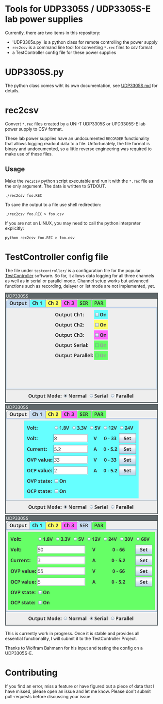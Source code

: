 # Tools for UDP3305S / UDP3305S-E lab power supplies

Currently, there are two items in this repository:

* 'UDP3305s.py' is a python class for remote controlling the power supply
* `rec2csv` is a command line tool for converting `*.rec` files to csv format
* a TestController config file for these power supplies

# UDP3305S.py

The python class comes wiht its own documentation, see
[UDP3305S.md](python/UDP3305smd) for details.

# rec2csv

Convert `*.rec` files created by a UNI-T UDP3305S or UPD3305S-E lab power supply to
CSV format.

These lab power supplies have an undocumented `RECORDER` functionality that
allows logging readout data to a file. Unfortunately, the file format is binary
and undocumented, so a little reverse engineering was required to make use of
these files.

## Usage

Make the `rec2csv` python script executable and run it with the `*.rec` file as
the only argument.  The data is written to STDOUT.

    ./rec2csv foo.REC

To save the output to a file use shell redirection:

    ./rec2csv foo.REC > foo.csv

If you are not on LINUX, you may need to call the python interpreter explicitly:
    
    python rec2csv foo.REC > foo.csv


# TestController config file

The file under `testcontroller/` is a configuration file for the popular
[TestController](https://lygte-info.dk/project/TestControllerIntro%20UK.html)
software. So far, it allows data logging for all three channels as well as in
serial or parallel mode. Channel setup works but advanced functions such as
recording, delayer or list mode are not implemented, yet.

![config output](img/output.png)
![config channel1](img/channel1.png)
![config serial](img/serial.png)

This is currently work in progress. Once it is stable and provides all
essential functionality, I will submit it to the TestController Project.

Thanks to Wolfram Bahmann for his input and testing the config on a UDP3305S-E.

# Contributing

If you find an error, miss a feature or have figured out a piece of data that I
have missed, please open an issue and let me know. Please don't submit
pull-requests before discussing your issue.

